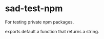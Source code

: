 # sad-test-npm
For testing private npm packages. 

exports default a function that returns a string.
